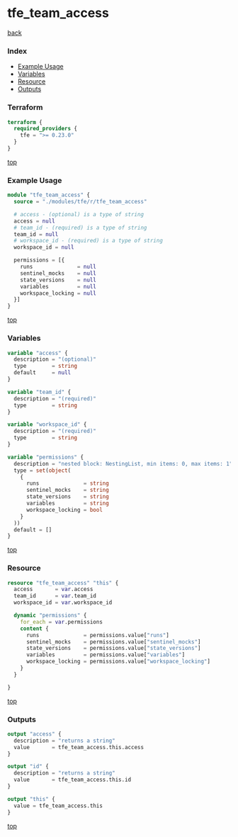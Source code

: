# tfe_team_access

[back](../tfe.md)

### Index

- [Example Usage](#example-usage)
- [Variables](#variables)
- [Resource](#resource)
- [Outputs](#outputs)

### Terraform

```terraform
terraform {
  required_providers {
    tfe = ">= 0.23.0"
  }
}
```

[top](#index)

### Example Usage

```terraform
module "tfe_team_access" {
  source = "./modules/tfe/r/tfe_team_access"

  # access - (optional) is a type of string
  access = null
  # team_id - (required) is a type of string
  team_id = null
  # workspace_id - (required) is a type of string
  workspace_id = null

  permissions = [{
    runs              = null
    sentinel_mocks    = null
    state_versions    = null
    variables         = null
    workspace_locking = null
  }]
}
```

[top](#index)

### Variables

```terraform
variable "access" {
  description = "(optional)"
  type        = string
  default     = null
}

variable "team_id" {
  description = "(required)"
  type        = string
}

variable "workspace_id" {
  description = "(required)"
  type        = string
}

variable "permissions" {
  description = "nested block: NestingList, min items: 0, max items: 1"
  type = set(object(
    {
      runs              = string
      sentinel_mocks    = string
      state_versions    = string
      variables         = string
      workspace_locking = bool
    }
  ))
  default = []
}
```

[top](#index)

### Resource

```terraform
resource "tfe_team_access" "this" {
  access       = var.access
  team_id      = var.team_id
  workspace_id = var.workspace_id

  dynamic "permissions" {
    for_each = var.permissions
    content {
      runs              = permissions.value["runs"]
      sentinel_mocks    = permissions.value["sentinel_mocks"]
      state_versions    = permissions.value["state_versions"]
      variables         = permissions.value["variables"]
      workspace_locking = permissions.value["workspace_locking"]
    }
  }

}
```

[top](#index)

### Outputs

```terraform
output "access" {
  description = "returns a string"
  value       = tfe_team_access.this.access
}

output "id" {
  description = "returns a string"
  value       = tfe_team_access.this.id
}

output "this" {
  value = tfe_team_access.this
}
```

[top](#index)